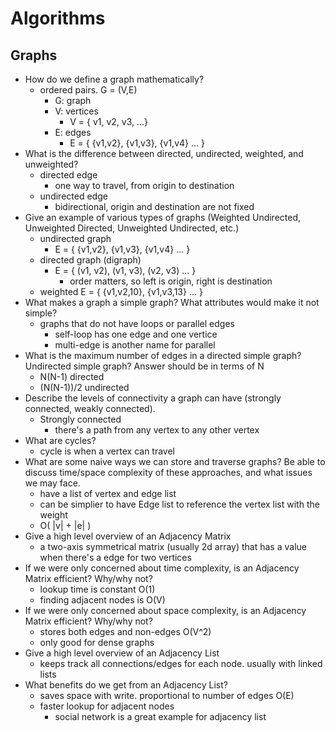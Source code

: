 # Algorithms

## Graphs


* How do we define a graph mathematically?
    * ordered pairs. G = (V,E)
        * G: graph
        * V: vertices
            * V = { v1, v2, v3, ...}
        * E: edges
            * E = { {v1,v2}, {v1,v3}, {v1,v4} ... }
* What is the difference between directed, undirected, weighted, and unweighted?
    * directed edge
        * one way to travel, from origin to destination
    * undirected edge
        * bidirectional, origin and destination are not fixed
* Give an example of various types of graphs (Weighted Undirected, Unweighted Directed, Unweighted Undirected, etc.)
    * undirected graph
        * E = { {v1,v2}, {v1,v3}, {v1,v4} ... }
    * directed graph (digraph)
        * E = { (v1, v2), (v1, v3), (v2, v3) ... }
            * order matters, so left is origin, right is destination
    * weighted
        E = { {v1,v2,10}, {v1,v3,13} ... }
* What makes a graph a simple graph? What attributes would make it not simple?
    * graphs that do not have loops or parallel edges
        * self-loop has one edge and one vertice
        * multi-edge is another name for parallel
* What is the maximum number of edges in a directed simple graph? Undirected simple graph? Answer should be in terms of N
    * N(N-1) directed
    * (N(N-1))/2 undirected
* Describe the levels of connectivity a graph can have (strongly connected, weakly connected).
    * Strongly connected
        * there's a path from any vertex to any other vertex
* What are cycles?
    * cycle is when a vertex can travel
* What are some naive ways we can store and traverse graphs? Be able to discuss time/space complexity of these approaches, and what issues we may face.
    * have a list of vertex and edge list
    * can be simplier to have Edge list to reference the vertex list with the weight
    * O( |v| + |e| )
* Give a high level overview of an Adjacency Matrix
    * a two-axis symmetrical matrix (usually 2d array) that has a value when there's a edge for two vertices
* If we were only concerned about time complexity, is an Adjacency Matrix efficient? Why/why not?
    * lookup time is constant O(1)
    * finding adjacent nodes is O(V)
* If we were only concerned about space complexity, is an Adjacency Matrix efficient? Why/why not?
    * stores both edges and non-edges O(V^2)
    * only good for dense graphs 
* Give a high level overview of an Adjacency List
    * keeps track all connections/edges for each node. usually with linked lists
* What benefits do we get from an Adjacency List?
    * saves space with write. proportional to number of edges O(E)
    * faster lookup for adjacent nodes
        * social network is a great example for adjacency list